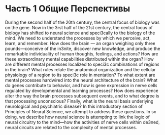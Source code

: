 # Часть 1 Общие Перспективы

During the second half of the 20th century, the central
focus of biology was on the gene. Now in the 3rst half of
the 21st century, the central focus of biology has shifted to
neural science and speci3cally to the biology of the mind. We need
to understand the processes by which we perceive, act, learn, and
remember. How does the brain — an organ weighing only three
pounds—conceive of the in3nite, discover new knowledge, and produce
the remarkable individuality of human thoughts, feelings, and
actions? How are these extraordinary mental capabilities distributed
within the organ? How are different mental processes localized to
speci3c combinations of regions in the brain? What rules relate the
anatomical organization and the cellular physiology of a region to
its speci3c role in mentation? To what extent are mental processes
hardwired into the neural architecture of the brain? What do genes
contribute to behavior, and how is gene expression in nerve cells
regulated by developmental and learning processes? How does
experience alter the way the brain processes subsequent events, and
to what degree is that processing unconscious? Finally, what is the
neural basis underlying neurological and psychiatric disease? In this
introductory section of Principles of Neural Science, we attempt to
address these questions. In so doing, we describe how neural science
is attempting to link the logic of neural circuitry to the mind—how
the activities of nerve cells within de3ned, neural circuits are related
to the complexity of mental processes.

